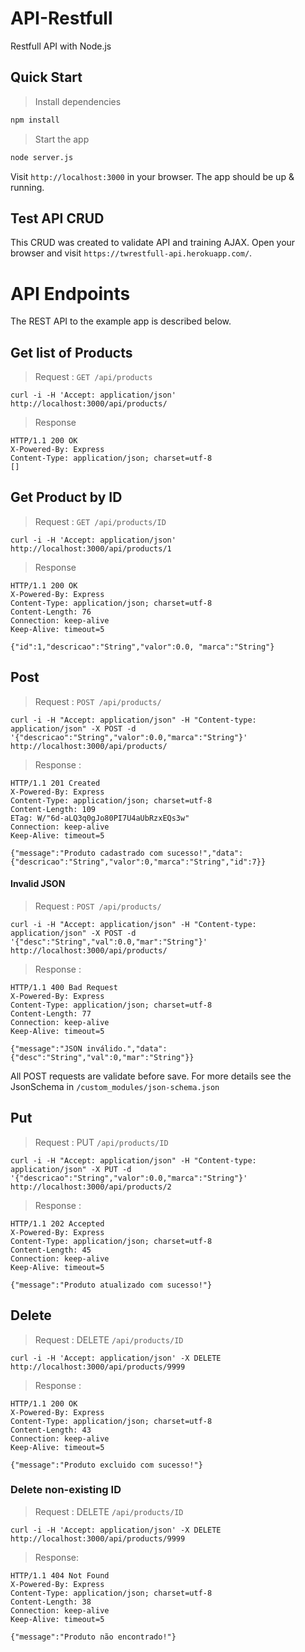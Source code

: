 # API-Restfull

Restfull API with Node.js

## Quick Start

> Install dependencies

```bash
npm install
```

> Start the app

````bash
node server.js
````

Visit `http://localhost:3000` in your browser. The app should be up & running.

## Test API CRUD
This CRUD was created to validate API and training AJAX.
Open your browser and visit `https://twrestfull-api.herokuapp.com/`.

# API Endpoints
The REST API to the example app is described below.

## Get list of Products

> Request : `GET /api/products`

    curl -i -H 'Accept: application/json' http://localhost:3000/api/products/

> Response

    HTTP/1.1 200 OK
    X-Powered-By: Express
    Content-Type: application/json; charset=utf-8
    []


## Get Product by ID
> Request : `GET /api/products/ID`

    curl -i -H 'Accept: application/json' http://localhost:3000/api/products/1

> Response

    HTTP/1.1 200 OK
    X-Powered-By: Express
    Content-Type: application/json; charset=utf-8
    Content-Length: 76
    Connection: keep-alive
    Keep-Alive: timeout=5

    {"id":1,"descricao":"String","valor":0.0, "marca":"String"}

## Post
> Request : `POST /api/products/`
    
    curl -i -H "Accept: application/json" -H "Content-type: application/json" -X POST -d '{"descricao":"String","valor":0.0,"marca":"String"}' http://localhost:3000/api/products/

> Response : 

    HTTP/1.1 201 Created
    X-Powered-By: Express
    Content-Type: application/json; charset=utf-8
    Content-Length: 109
    ETag: W/"6d-aLQ3q0gJo80PI7U4aUbRzxEQs3w"
    Connection: keep-alive
    Keep-Alive: timeout=5

    {"message":"Produto cadastrado com sucesso!","data":{"descricao":"String","valor":0,"marca":"String","id":7}}

#### Invalid JSON
> Request : `POST /api/products/`

    curl -i -H "Accept: application/json" -H "Content-type: application/json" -X POST -d '{"desc":"String","val":0.0,"mar":"String"}' http://localhost:3000/api/products/

> Response :

    HTTP/1.1 400 Bad Request
    X-Powered-By: Express
    Content-Type: application/json; charset=utf-8
    Content-Length: 77
    Connection: keep-alive
    Keep-Alive: timeout=5

    {"message":"JSON inválido.","data":{"desc":"String","val":0,"mar":"String"}}

All POST requests are validate before save. For more details see the JsonSchema in `/custom_modules/json-schema.json`

## Put
> Request : PUT `/api/products/ID`

    curl -i -H "Accept: application/json" -H "Content-type: application/json" -X PUT -d '{"descricao":"String","valor":0.0,"marca":"String"}' http://localhost:3000/api/products/2

> Response : 

    HTTP/1.1 202 Accepted
    X-Powered-By: Express
    Content-Type: application/json; charset=utf-8
    Content-Length: 45
    Connection: keep-alive
    Keep-Alive: timeout=5

    {"message":"Produto atualizado com sucesso!"}

## Delete
> Request : DELETE `/api/products/ID`

    curl -i -H 'Accept: application/json' -X DELETE http://localhost:3000/api/products/9999

> Response : 

    HTTP/1.1 200 OK
    X-Powered-By: Express
    Content-Type: application/json; charset=utf-8
    Content-Length: 43
    Connection: keep-alive
    Keep-Alive: timeout=5

    {"message":"Produto excluido com sucesso!"}

### Delete non-existing ID
> Request : DELETE `/api/products/ID`

    curl -i -H 'Accept: application/json' -X DELETE http://localhost:3000/api/products/9999

> Response: 

    HTTP/1.1 404 Not Found
    X-Powered-By: Express
    Content-Type: application/json; charset=utf-8
    Content-Length: 38
    Connection: keep-alive
    Keep-Alive: timeout=5

    {"message":"Produto não encontrado!"}